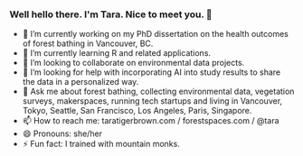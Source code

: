 ### Well hello there. I'm Tara. Nice to meet you.  👋

<!--
**tarabrown/tarabrown** is a ✨ _special_ ✨ repository because its `README.md` (this file) appears on your GitHub profile.

Here are some ideas to get you started:
-->
- 🔭 I’m currently working on my PhD dissertation on the health outcomes of forest bathing in Vancouver, BC.
- 🌱 I’m currently learning R and related applications.
- 👯 I’m looking to collaborate on environmental data projects.
- 🤔 I’m looking for help with incorporating AI into study results to share the data in a personalized way.
- 💬 Ask me about forest bathing, collecting environmental data, vegetation surveys, makerspaces, running tech startups and living in Vancouver, Tokyo, Seattle, San Francisco, Los Angeles, Paris, Singapore.
- 📫 How to reach me: taratigerbrown.com / forestspaces.com / @tara
- 😄 Pronouns: she/her
- ⚡ Fun fact: I trained with mountain monks.


